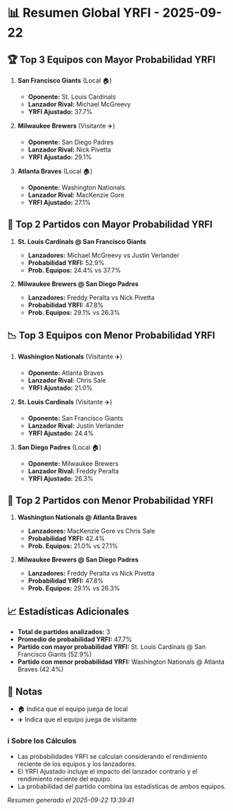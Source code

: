 # 📊 Resumen Global YRFI - 2025-09-22

## 🏆 Top 3 Equipos con Mayor Probabilidad YRFI

1. **San Francisco Giants** (Local 🏠)
   - **Oponente:** St. Louis Cardinals
   - **Lanzador Rival:** Michael McGreevy
   - **YRFI Ajustado:** 37.7%

2. **Milwaukee Brewers** (Visitante ✈️)
   - **Oponente:** San Diego Padres
   - **Lanzador Rival:** Nick Pivetta
   - **YRFI Ajustado:** 29.1%

3. **Atlanta Braves** (Local 🏠)
   - **Oponente:** Washington Nationals
   - **Lanzador Rival:** MacKenzie Gore
   - **YRFI Ajustado:** 27.1%

## 🎯 Top 2 Partidos con Mayor Probabilidad YRFI

1. **St. Louis Cardinals @ San Francisco Giants**
   - **Lanzadores:** Michael McGreevy vs Justin Verlander
   - **Probabilidad YRFI:** 52.9%
   - **Prob. Equipos:** 24.4% vs 37.7%

2. **Milwaukee Brewers @ San Diego Padres**
   - **Lanzadores:** Freddy Peralta vs Nick Pivetta
   - **Probabilidad YRFI:** 47.8%
   - **Prob. Equipos:** 29.1% vs 26.3%

## 📉 Top 3 Equipos con Menor Probabilidad YRFI

1. **Washington Nationals** (Visitante ✈️)
   - **Oponente:** Atlanta Braves
   - **Lanzador Rival:** Chris Sale
   - **YRFI Ajustado:** 21.0%

2. **St. Louis Cardinals** (Visitante ✈️)
   - **Oponente:** San Francisco Giants
   - **Lanzador Rival:** Justin Verlander
   - **YRFI Ajustado:** 24.4%

3. **San Diego Padres** (Local 🏠)
   - **Oponente:** Milwaukee Brewers
   - **Lanzador Rival:** Freddy Peralta
   - **YRFI Ajustado:** 26.3%

## 🛑 Top 2 Partidos con Menor Probabilidad YRFI

1. **Washington Nationals @ Atlanta Braves**
   - **Lanzadores:** MacKenzie Gore vs Chris Sale
   - **Probabilidad YRFI:** 42.4%
   - **Prob. Equipos:** 21.0% vs 27.1%

2. **Milwaukee Brewers @ San Diego Padres**
   - **Lanzadores:** Freddy Peralta vs Nick Pivetta
   - **Probabilidad YRFI:** 47.8%
   - **Prob. Equipos:** 29.1% vs 26.3%

## 📈 Estadísticas Adicionales

- **Total de partidos analizados:** 3
- **Promedio de probabilidad YRFI:** 47.7%
- **Partido con mayor probabilidad YRFI:** St. Louis Cardinals @ San Francisco Giants (52.9%)
- **Partido con menor probabilidad YRFI:** Washington Nationals @ Atlanta Braves (42.4%)

## 📝 Notas

- 🏠 Indica que el equipo juega de local
- ✈️ Indica que el equipo juega de visitante

### ℹ️ Sobre los Cálculos
- Las probabilidades YRFI se calculan considerando el rendimiento reciente de los equipos y los lanzadores.
- El YRFI Ajustado incluye el impacto del lanzador contrario y el rendimiento reciente del equipo.
- La probabilidad del partido combina las estadísticas de ambos equipos.

*Resumen generado el 2025-09-22 13:39:41*